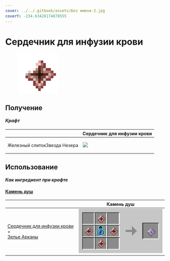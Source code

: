 ```yaml
---
cover: ../../.gitbook/assets/Без имени-2.jpg
coverY: -234.63428174878555
---
```


# Сердечник для инфузии крови

<figure><img src="../../.gitbook/assets/blood_infusion_core_128.png" alt=""><figcaption></figcaption></figure>

## Получение

#### _Крафт_

|                                     |  Сердечник для инфузии крови                         |
| ----------------------------------- | ---------------------------------------------------- |
| <p>Железный слитокЗвезда Незера</p> | ![](../../.gitbook/assets/blood\_infusion\_core.png) |

## Использование

#### _Как ингредиент при крафте_

#### [Камень душ](soulstone.md)

|                                                                                                                               |  Камень душ                              |
| ----------------------------------------------------------------------------------------------------------------------------- | ---------------------------------------- |
| <p><a href="blood_infusion_core.md">Сердечник для инфузии крови</a> +<br><a href="weak_arcana_potion.md">Зелье Арканы</a></p> | ![](../../.gitbook/assets/soulstone.png) |

